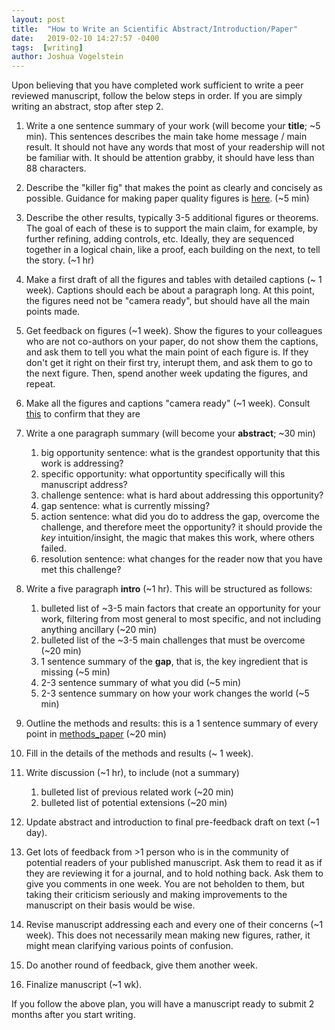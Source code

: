 ```yaml
---
layout: post
title:  "How to Write an Scientific Abstract/Introduction/Paper"
date:   2019-02-10 14:27:57 -0400
tags:  [writing]
author: Joshua Vogelstein
---
```


Upon believing that you have completed work sufficient to write a peer reviewed manuscript, follow the below steps in order. If you are simply writing an abstract, stop after step 2.

1. Write a one sentence summary of your work (will become your **title**;  ~5 min). This sentences describes the main take home message / main result.  It should not have any words that most of your readership will not be familiar with.  It should be attention grabby, it should have less than 88 characters.

2. Describe the "killer fig" that makes the point as clearly and concisely as possible.  Guidance for making paper quality figures is [here](https://bitsandbrains.io/2018/09/08/figures.html).  (~5 min)

3. Describe the other results, typically 3-5 additional figures or theorems.  The goal of each of these is to support the main claim, for example, by further refining, adding controls, etc.  Ideally, they are sequenced together in a logical chain, like a proof, each building on the next, to tell the story. (~1 hr)

4. Make a first draft of all the figures and tables with detailed captions (~ 1 week).  Captions should each be about a paragraph long.  At this point, the figures need not be "camera ready", but should have all the main points made.  

5. Get feedback on figures (~1 week).  Show the figures to your colleagues who are not co-authors on your paper, do not show them the captions, and ask them to tell you what the main point of each figure is.  If they don't get it right on their first try, interupt them, and ask them to go to the next figure.  Then, spend another week updating the figures, and repeat. 

6. Make all the figures and captions "camera ready" (~1 week).  Consult [this]([here](https://bitsandbrains.io/2018/09/08/figures.html)) to confirm that they are

6. Write a one paragraph summary (will become your **abstract**;  ~30 min)
    1. big opportunity sentence: what is the grandest opportunity that this work is addressing?
    2. specific opportunity: what opportuntity specifically will this manuscript address?
    3. challenge sentence: what is hard about addressing this opportunity?
    4. gap sentence: what is currently missing?
    5. action sentence: what did you do to address the gap, overcome the challenge, and therefore meet the opportunity? it should provide the *key* intuition/insight, the magic that makes this work, where others failed.
    6. resolution sentence: what changes for the reader now that you have met this challenge? 


7. Write a five paragraph **intro** (~1 hr).   This will be structured as follows:
    1. bulleted list of  ~3-5 main factors that create an opportunity for your work, filtering from most general to most specific, and not including anything ancillary (~20 min) 
    2. bulleted list of the ~3-5 main challenges that must be overcome (~20 min)
    3. 1 sentence summary of the **gap**, that is, the key ingredient that is missing (~5 min)
    4. 2-3 sentence summary of what you did (~5 min)
    5. 2-3 sentence summary on how your work changes the world (~5 min)


8. Outline the methods and results: this is a 1 sentence summary of every point  in [methods_paper](https://github.com/neurodata/checklists/blob/master/methods_paper.md) (~20 min)

9.  Fill in the details of the methods and results (~ 1 week).

10. Write  discussion (~1 hr), to include (not a summary)
    1. bulleted list of previous related work (~20 min)
    2. bulleted list of potential extensions (~20 min)

11. Update abstract and introduction to final pre-feedback draft on text (~1 day).
11. Get lots of feedback from >1 person who is in the community of potential readers of your published manuscript.  Ask them to read it as if they are reviewing it for a journal, and to hold nothing back. Ask them to give you comments in one week.  You are not beholden to them, but taking their criticism seriously and making improvements to the manuscript on their basis would be wise. 

12. Revise manuscript addressing each and every one of their concerns (~1 week).  This does not necessarily mean making new figures, rather, it might mean clarifying various points of confusion.

13. Do another round of feedback, give them another week.
14. Finalize manuscript (~1 wk).


If you follow the above plan, you will have a manuscript ready to submit 2 months after you start writing.  